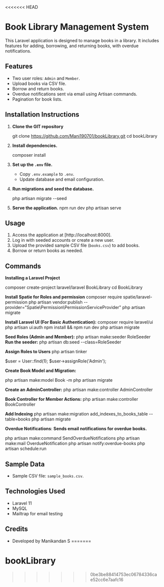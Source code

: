 <<<<<<< HEAD
# Book Library Management System

This Laravel application is designed to manage books in a library. It includes features for adding, borrowing, and returning books, with overdue notifications.

## Features
- Two user roles: `Admin` and `Member`.
- Upload books via CSV file.
- Borrow and return books.
- Overdue notifications sent via email using Artisan commands.
- Pagination for book lists.

## Installation Instructions
1. **Clone the GIT repository**

   git clone https://github.com/Mani190701/bookLibrary.git
   cd bookLibrary
   

2. **Install dependencies.**
  
   composer install
   

3. **Set up the `.env` file.**
   - Copy `.env.example` to `.env`.
   - Update database and email configuration.

4. **Run migrations and seed the database.**
  
   php artisan migrate --seed


5. **Serve the application.**
   npm run dev
   php artisan serve


## Usage
1. Access the application at [http://localhost:8000].
2. Log in with seeded accounts or create a new user.
3. Upload the provided sample CSV file (`books.csv`) to add books.
4. Borrow or return books as needed.

## Commands
**Installing a Laravel Project**

composer create-project laravel/laravel BookLibrary
cd BookLibrary


**Install Spatie for Roles and permission**
composer require spatie/laravel-permission
php artisan vendor:publish --provider="Spatie\Permission\PermissionServiceProvider"
php artisan migrate

**Install Laravel UI (For Basic Authentication):**
composer require laravel/ui
php artisan ui:auth
npm install && npm run dev
php artisan migrate

**Seed Roles (Admin and Member):**
php artisan make:seeder RoleSeeder
**Run the seeder:**
php artisan db:seed --class=RoleSeeder

**Assign Roles to Users**
php artisan tinker

$user = User::find(1); 
$user->assignRole('Admin');

**Create Book Model and Migration:**

php artisan make:model Book -m
php artisan migrate

**Create an AdminController:**
php artisan make:controller AdminController

**Book Controller for Member Actions:**
php artisan make:controller BookController

**Add Indexing**
php artisan make:migration add_indexes_to_books_table --table=books
php artisan migrate

**Overdue Notifications**:
**Sends email notifications for overdue books.**

php artisan make:command SendOverdueNotifications
php artisan make:mail OverdueNotification
php artisan notify:overdue-books
php artisan schedule:run



## Sample Data
- Sample CSV file: `sample_books.csv`.

## Technologies Used
- Laravel 11
- MySQL
- Mailtrap for email testing

## Credits
- Developed by Manikandan S
=======
# bookLibrary
>>>>>>> 0be3be88414753ec06784336cae52cc6e7aafc16
